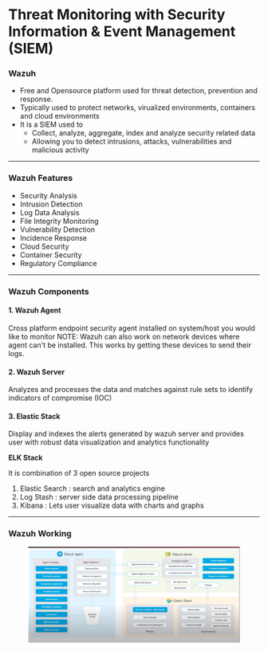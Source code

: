 # Threat Monitoring with Security Information & Event Management (SIEM)

### Wazuh

* Free and Opensource platform used for threat detection, prevention and response.
* Typically used to protect networks, virualized environments, containers and cloud environments
* It is a SIEM used to
  * Collect, analyze, aggregate, index and analyze security related data
  * Allowing you to detect intrusions, attacks, vulnerabilities and malicious activity

***

### Wazuh Features

* Security Analysis
* Intrusion Detection
* Log Data Analysis
* File Integrity Monitoring
* Vulnerability Detection
* Incidence Response
* Cloud Security
* Container Security
* Regulatory Compliance

***

### Wazuh Components

#### 1. Wazuh Agent

Cross platform endpoint security agent installed on system/host you would like to monitor NOTE: Wazuh can also work on network devices where agent can't be installed. This works by getting these devices to send their logs.

#### 2. Wazuh Server

Analyzes and processes the data and matches against rule sets to identify indicators of compromise (IOC)

#### 3. Elastic Stack

Display and indexes the alerts generated by wazuh server and provides user with robust data visualization and analytics functionality

**ELK Stack**

It is combination of 3 open source projects

1. Elastic Search : search and analytics engine
2. Log Stash : server side data processing pipeline
3. Kibana : Lets user visualize data with charts and graphs

***

### Wazuh Working

<figure><img src="../../../.gitbook/assets/image (3) (1).png" alt=""><figcaption></figcaption></figure>
